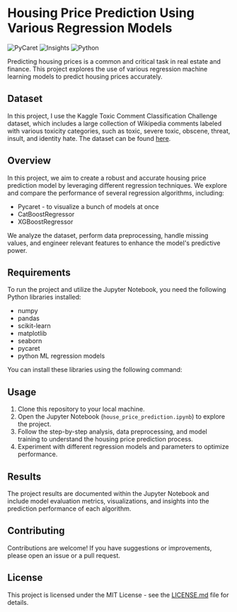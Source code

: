 # Housing Price Prediction Using Various Regression Models

![PyCaret](https://img.shields.io/badge/PyCaret-Machine_Learning-orange.svg)
![Insights](https://img.shields.io/badge/Insights-Data_Science-green.svg)
![Python](https://img.shields.io/badge/Python-3.x-blue.svg)

Predicting housing prices is a common and critical task in real estate and finance. This project explores the use of various regression machine learning models to predict housing prices accurately. 

## Dataset

In this project, I use the Kaggle Toxic Comment Classification Challenge dataset, which includes a large collection of Wikipedia comments labeled with various toxicity categories, such as toxic, severe toxic, obscene, threat, insult, and identity hate. The dataset can be found [here](https://www.kaggle.com/c/jigsaw-toxic-comment-classification-challenge/data).

## Overview

In this project, we aim to create a robust and accurate housing price prediction model by leveraging different regression techniques. We explore and compare the performance of several regression algorithms, including:

- Pycaret - to visualize a bunch of models at once
- CatBoostRegressor
- XGBoostRegressor

We analyze the dataset, perform data preprocessing, handle missing values, and engineer relevant features to enhance the model's predictive power.

## Requirements

To run the project and utilize the Jupyter Notebook, you need the following Python libraries installed:

- numpy
- pandas
- scikit-learn
- matplotlib
- seaborn
- pycaret
- python ML regression models

You can install these libraries using the following command:

## Usage

1. Clone this repository to your local machine.
2. Open the Jupyter Notebook (`house_price_prediction.ipynb`) to explore the project.
3. Follow the step-by-step analysis, data preprocessing, and model training to understand the housing price prediction process.
4. Experiment with different regression models and parameters to optimize performance.

## Results

The project results are documented within the Jupyter Notebook and include model evaluation metrics, visualizations, and insights into the prediction performance of each algorithm.

## Contributing

Contributions are welcome! If you have suggestions or improvements, please open an issue or a pull request.

## License

This project is licensed under the MIT License - see the [LICENSE.md](LICENSE.md) file for details.

